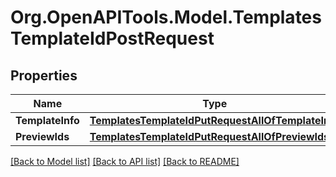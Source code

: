 # Org.OpenAPITools.Model.TemplatesTemplateIdPostRequest

## Properties

Name | Type | Description | Notes
------------ | ------------- | ------------- | -------------
**TemplateInfo** | [**TemplatesTemplateIdPutRequestAllOfTemplateInfo**](TemplatesTemplateIdPutRequestAllOfTemplateInfo.md) |  | 
**PreviewIds** | [**TemplatesTemplateIdPutRequestAllOfPreviewIds**](TemplatesTemplateIdPutRequestAllOfPreviewIds.md) |  | 

[[Back to Model list]](../../README.md#documentation-for-models) [[Back to API list]](../../README.md#documentation-for-api-endpoints) [[Back to README]](../../README.md)

